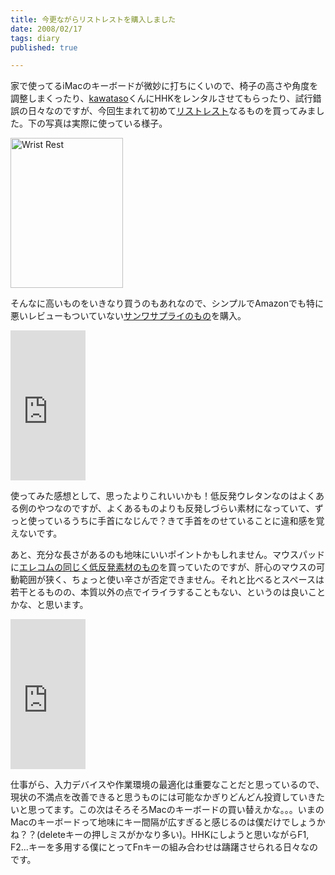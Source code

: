 ```yaml
---
title: 今更ながらリストレストを購入しました
date: 2008/02/17
tags: diary
published: true

---
```


<p>家で使ってるiMacのキーボードが微妙に打ちにくいので、椅子の高さや角度を調整しまくったり、<a href="http://twitter.com/kawataso">kawataso</a>くんにHHKをレンタルさせてもらったり、試行錯誤の日々なのですが、今回生まれて初めて<a href="http://www.amazon.co.jp/dp/B0001I24A0?tag=katsumatv-22&camp=243&creative=1615&linkCode=as1&creativeASIN=B0001I24A0&adid=1AYBWRFDW30BQY4W9NPK&">リストレスト</a>なるものを買ってみました。下の写真は実際に使っている様子。</p>

<p>
<a href="http://www.flickr.com/photos/katsuma/2271569196/" title="Wrist Rest by katsuma, on Flickr"><img src="http://farm3.static.flickr.com/2122/2271569196_885a9811f0_m.jpg" width="180" height="240" alt="Wrist Rest" /></a>
</p>

<p>そんなに高いものをいきなり買うのもあれなので、シンプルでAmazonでも特に悪いレビューもついていない<a href="http://www.amazon.co.jp/dp/B0001I24A0?tag=katsumatv-22&camp=243&creative=1615&linkCode=as1&creativeASIN=B0001I24A0&adid=1AYBWRFDW30BQY4W9NPK&">サンワサプライのもの</a>を購入。</p>

<p>
<iframe src="http://rcm-jp.amazon.co.jp/e/cm?t=katsumatv-22&o=9&p=8&l=as1&asins=B0001I24A0&fc1=000000&IS2=1&lt1=_blank&lc1=0000FF&bc1=000000&bg1=FFFFFF&f=ifr" style="width:120px;height:240px;" scrolling="no" marginwidth="0" marginheight="0" frameborder="0"></iframe></p>

<p>使ってみた感想として、思ったよりこれいいかも！低反発ウレタンなのはよくある例のやつなのですが、よくあるものよりも反発しづらい素材になっていて、ずっと使っているうちに手首になじんで？きて手首をのせていることに違和感を覚えないです。</p>

<p>あと、充分な長さがあるのも地味にいいポイントかもしれません。マウスパッドに<a href="http://www.amazon.co.jp/dp/B0009XZVMA?tag=katsumatv-22&camp=243&creative=1615&linkCode=as1&creativeASIN=B0009XZVMA&adid=1VF6ESMEVNT93T3R4KNA&">エレコムの同じく低反発素材のもの</a>を買っていたのですが、肝心のマウスの可動範囲が狭く、ちょっと使い辛さが否定できません。それと比べるとスペースは若干とるものの、本質以外の点でイライラすることもない、というのは良いことかな、と思います。</p>

<p>
<iframe src="http://rcm-jp.amazon.co.jp/e/cm?t=katsumatv-22&o=9&p=8&l=as1&asins=B0009XZVMA&fc1=000000&IS2=1&lt1=_blank&lc1=0000FF&bc1=000000&bg1=FFFFFF&f=ifr" style="width:120px;height:240px;" scrolling="no" marginwidth="0" marginheight="0" frameborder="0"></iframe></p>

<p>仕事がら、入力デバイスや作業環境の最適化は重要なことだと思っているので、現状の不満点を改善できると思うものには可能なかぎりどんどん投資していきたいと思ってます。この次はそろそろMacのキーボードの買い替えかな。。。いまのMacのキーボードって地味にキー間隔が広すぎると感じるのは僕だけでしょうかね？？(deleteキーの押しミスがかなり多い)。HHKにしようと思いながらF1, F2...キーを多用する僕にとってFnキーの組み合わせは躊躇させられる日々なのです。
</p>


